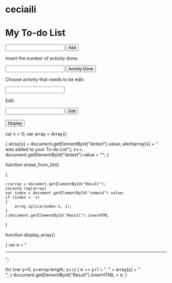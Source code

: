 # ceciaili
<html>
 <!--here's the root of a html document-->
<head>
 <!--here I'm calling all the elements that you can find in head-->
<title>My To-do List</title>
 <!--here I created the title of my website-->
<style>
body {padding-top:50px}
<!--I'm using css to tell how many pixels I want for my body-->
</style>
</head>
<body>
 <!--Here I start the body of my website-->
<script type="text/javascript" src="mytodolist.js"></script>
 <!--since I'm using my js in another file, I need to give the direction to my doc for the script, I could've just to put my codes inside the script as well-->
<h1>My To-do List</h1>
 <!--This is my main title for my program-->
<input type="text" id="dotext"></input>
 <!--Here you write the activity you have to do-->
<input type="button" id="button1" value="Add" onclick="add_element_to_array();"></input>
<!--This button add the activity to the array in js that we created for the program-->
<p>Insert the number of activity done: </p>
<input type="number" id="someid"></input>
<!--Since the activities are ordered by number, when the person has done the activity they choose the number that represents the activity-->
<input type="button" id="button3" value="Activity Done" onclick="erase_from_list();"></input>
<!--Here the activity is erased and the array has a new order of numbers-->
<p>Choose activity that needs to be edit: </p>
<input type="number" id="editnum"></input>
<!--Here the person choose the number that they want to add-->
<p>Edit: </p>
<input type="text" id="editact"></input>
<input type="button" id="button4" value="Edit" onclick="edit_from_list();"></input>
<br/>
<br/>
<input type="button" id="button2" value="Display" onclick="display_array();"></input>
<!--Here you can check your list-->
<div id="Result"></div>
<!--Here is where you list is positioned-->
</body>
<style>
body {padding-top:50px}
</style>
</html>






var x = 0;
var array = Array();
<!--Here I created my array

function add_element_to_array()
<!--this is function is used in the add button, in here I add the item the person wrote in the text-->
{
 array[x] = document.getElementById("dotext").value;
 alert(array[x] + " was added to your To-do List");
 x++;
 document.getElementById("dotext").value = "";
}

function erase_from_list()
<!--this function is used in the activity done button, where the program reads the array and get number from the number box the person chose and erase the item accordingly-->
{
	
	//array = document.getElementById("Result");
	console.log(array)
	var index = document.getElementById("someid").value;
	if (index > -1) 
	{
		array.splice(index-1, 1);
	}
	//document.getElementById("Result").innerHTML
}

function display_array()
<!--Here is where the program creates a readable list and it keeps adding information to it with the use of the for, right at the end the result is connected to the button of display so the user can see the list printed-->
{
   var e = "<hr/>";   
    
   for (var y=0; y<array.length; y++)
   {
     e += y+1 + ". " + array[y] + "<br/>";
   }
   document.getElementById("Result").innerHTML = e;
}
